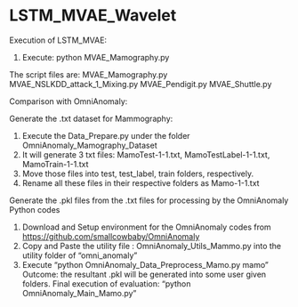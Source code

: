 # LSTM_MVAE_Wavelet
Execution of LSTM_MVAE:
1.	Execute: python MVAE_Mamography.py

The script files are: MVAE_Mamography.py
		      MVAE_NSLKDD_attack_1_Mixing.py
		      MVAE_Pendigit.py
		      MVAE_Shuttle.py


Comparison with OmniAnomaly:


Generate the .txt dataset for Mammography:
1.	Execute the Data_Prepare.py under the folder OmniAnomaly_Mamography_Dataset
2.	It will generate 3 txt files: MamoTest-1-1.txt, MamoTestLabel-1-1.txt, MamoTrain-1-1.txt
3.	Move those files into test, test_label, train folders, respectively.
4.	Rename all these files in their respective folders as Mamo-1-1.txt


Generate the .pkl files from the .txt files for processing by the OmniAnomaly Python codes 
1.	Download and Setup environment for the OmniAnomaly codes from https://github.com/smallcowbaby/OmniAnomaly
2.	Copy and Paste the utility file : OmniAnomaly_Utils_Mammo.py into the utility folder of “omni_anomaly” 
3.	Execute “python OmniAnomaly_Data_Preprocess_Mamo.py mamo”
Outcome: the resultant .pkl will be generated into some user given folders.
Final execution of evaluation: “python OmniAnomaly_Main_Mamo.py” 


